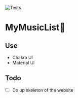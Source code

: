 ![Tests](https://github.com/WilsonOh/mymusiclist/actions/workflows/integrate.yaml/badge.svg)

# MyMusicList🎵

## Use

- Chakra UI
- Material UI

## Todo

- [ ] Do up skeleton of the website
